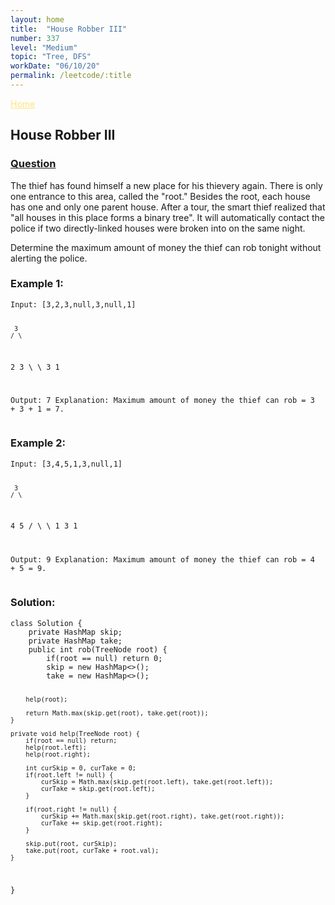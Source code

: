 ```yaml
---
layout: home
title:  "House Robber III"
number: 337
level: "Medium"
topic: "Tree, DFS"
workDate: "06/10/20"
permalink: /leetcode/:title
---
```

<a  style="color:#ffe57c;float:top" href="/index.html">Home</a>
<h2>House Robber III</h2>

<h3 style="color:#ffe57c;"><a href="https://leetcode.com/problems/house-robber-iii/">Question</a></h3>


<p>The thief has found himself a new place for his thievery again. There is only one entrance to this area, called the "root." Besides the root, each house has one and only one parent house. After a tour, the smart thief realized that "all houses in this place forms a binary tree". It will automatically contact the police if two directly-linked houses were broken into on the same night.</p>

<p>Determine the maximum amount of money the thief can rob tonight without alerting the police.</p>


<h3>Example 1:</h3>
<pre><code class="plaintext">Input: [3,2,3,null,3,null,1]

     3
    / \
   2   3
    \   \ 
     3   1

Output: 7 
Explanation: Maximum amount of money the thief can rob = 3 + 3 + 1 = 7.
</code></pre>

<h3>Example 2:</h3>
<pre><code class="plaintext">Input: [3,4,5,1,3,null,1]

     3
    / \
   4   5
  / \   \ 
 1   3   1

Output: 9
Explanation: Maximum amount of money the thief can rob = 4 + 5 = 9.
</code></pre>


<h3>Solution:</h3>
<pre><code class="java">class Solution {
    private HashMap<TreeNode, Integer> skip;
    private HashMap<TreeNode, Integer> take;
    public int rob(TreeNode root) {
        if(root == null) return 0;
        skip = new HashMap<>();
        take = new HashMap<>();
        
        help(root);
        
        return Math.max(skip.get(root), take.get(root));
    }
    
    private void help(TreeNode root) {
        if(root == null) return;
        help(root.left);
        help(root.right);
        
        int curSkip = 0, curTake = 0;
        if(root.left != null) {
            curSkip = Math.max(skip.get(root.left), take.get(root.left));
            curTake = skip.get(root.left);
        }
        
        if(root.right != null) {
            curSkip += Math.max(skip.get(root.right), take.get(root.right));
            curTake += skip.get(root.right);
        }
        
        skip.put(root, curSkip);
        take.put(root, curTake + root.val);
    }
}</code></pre>